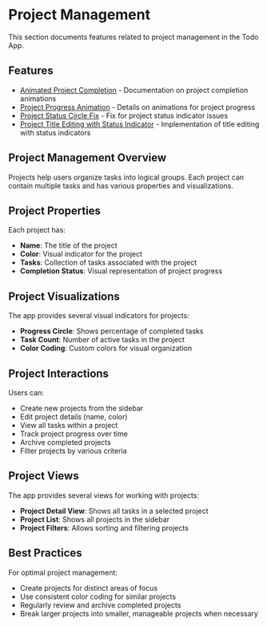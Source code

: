 # Project Management

This section documents features related to project management in the Todo App.

## Features

- [Animated Project Completion](./AnimatedProjectCompletion.md) - Documentation on project completion animations
- [Project Progress Animation](./ProjectProgressAnimation.md) - Details on animations for project progress
- [Project Status Circle Fix](./ProjectStatusCircleFix.md) - Fix for project status indicator issues
- [Project Title Editing with Status Indicator](./ProjectTitleEditingWithStatusIndicator.md) - Implementation of title editing with status indicators

## Project Management Overview

Projects help users organize tasks into logical groups. Each project can contain multiple tasks and has various properties and visualizations.

## Project Properties

Each project has:
- **Name**: The title of the project
- **Color**: Visual indicator for the project
- **Tasks**: Collection of tasks associated with the project
- **Completion Status**: Visual representation of project progress

## Project Visualizations

The app provides several visual indicators for projects:
- **Progress Circle**: Shows percentage of completed tasks
- **Task Count**: Number of active tasks in the project
- **Color Coding**: Custom colors for visual organization

## Project Interactions

Users can:
- Create new projects from the sidebar
- Edit project details (name, color)
- View all tasks within a project
- Track project progress over time
- Archive completed projects
- Filter projects by various criteria

## Project Views

The app provides several views for working with projects:
- **Project Detail View**: Shows all tasks in a selected project
- **Project List**: Shows all projects in the sidebar
- **Project Filters**: Allows sorting and filtering projects

## Best Practices

For optimal project management:
- Create projects for distinct areas of focus
- Use consistent color coding for similar projects
- Regularly review and archive completed projects
- Break larger projects into smaller, manageable projects when necessary
